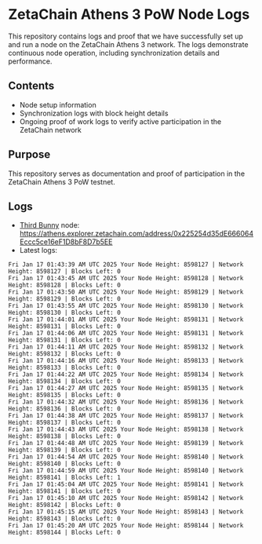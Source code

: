 # ZetaChain Athens 3 PoW Node Logs
This repository contains logs and proof that we have successfully set up and run a node on the ZetaChain Athens 3 network. The logs demonstrate continuous node operation, including synchronization details and performance.

## Contents
- Node setup information
- Synchronization logs with block height details
- Ongoing proof of work logs to verify active participation in the ZetaChain network

## Purpose
This repository serves as documentation and proof of participation in the ZetaChain Athens 3 PoW testnet.

## Logs

- [Third Bunny](https://thirdbunny.xyz/) node: https://athens.explorer.zetachain.com/address/0x225254d35dE666064Eccc5ce16eF1D8bF8D7b5EE
- Latest logs:
```
Fri Jan 17 01:43:39 AM UTC 2025 Your Node Height: 8598127 | Network Height: 8598127 | Blocks Left: 0
Fri Jan 17 01:43:45 AM UTC 2025 Your Node Height: 8598128 | Network Height: 8598128 | Blocks Left: 0
Fri Jan 17 01:43:50 AM UTC 2025 Your Node Height: 8598129 | Network Height: 8598129 | Blocks Left: 0
Fri Jan 17 01:43:55 AM UTC 2025 Your Node Height: 8598130 | Network Height: 8598130 | Blocks Left: 0
Fri Jan 17 01:44:01 AM UTC 2025 Your Node Height: 8598131 | Network Height: 8598131 | Blocks Left: 0
Fri Jan 17 01:44:06 AM UTC 2025 Your Node Height: 8598131 | Network Height: 8598131 | Blocks Left: 0
Fri Jan 17 01:44:11 AM UTC 2025 Your Node Height: 8598132 | Network Height: 8598132 | Blocks Left: 0
Fri Jan 17 01:44:16 AM UTC 2025 Your Node Height: 8598133 | Network Height: 8598133 | Blocks Left: 0
Fri Jan 17 01:44:22 AM UTC 2025 Your Node Height: 8598134 | Network Height: 8598134 | Blocks Left: 0
Fri Jan 17 01:44:27 AM UTC 2025 Your Node Height: 8598135 | Network Height: 8598135 | Blocks Left: 0
Fri Jan 17 01:44:32 AM UTC 2025 Your Node Height: 8598136 | Network Height: 8598136 | Blocks Left: 0
Fri Jan 17 01:44:38 AM UTC 2025 Your Node Height: 8598137 | Network Height: 8598137 | Blocks Left: 0
Fri Jan 17 01:44:43 AM UTC 2025 Your Node Height: 8598138 | Network Height: 8598138 | Blocks Left: 0
Fri Jan 17 01:44:48 AM UTC 2025 Your Node Height: 8598139 | Network Height: 8598139 | Blocks Left: 0
Fri Jan 17 01:44:54 AM UTC 2025 Your Node Height: 8598140 | Network Height: 8598140 | Blocks Left: 0
Fri Jan 17 01:44:59 AM UTC 2025 Your Node Height: 8598140 | Network Height: 8598141 | Blocks Left: 1
Fri Jan 17 01:45:04 AM UTC 2025 Your Node Height: 8598141 | Network Height: 8598141 | Blocks Left: 0
Fri Jan 17 01:45:10 AM UTC 2025 Your Node Height: 8598142 | Network Height: 8598142 | Blocks Left: 0
Fri Jan 17 01:45:15 AM UTC 2025 Your Node Height: 8598143 | Network Height: 8598143 | Blocks Left: 0
Fri Jan 17 01:45:20 AM UTC 2025 Your Node Height: 8598144 | Network Height: 8598144 | Blocks Left: 0
```
